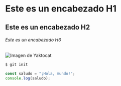 # Este es un encabezado H1

## Este es un encabezado H2

###### Este es un encabezado H6

![Imagen de Yaktocat](https://octodex.github.com/images/yaktocat.png)

```bash
$ git init
```

```javascript
const saludo = "¡Hola, mundo!";
console.log(saludo);
```

